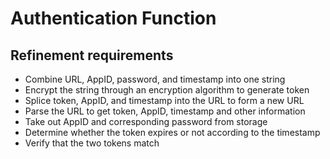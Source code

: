 # Authentication Function

## Refinement requirements

- Combine URL, AppID, password, and timestamp into one string
- Encrypt the string through an encryption algorithm to generate token
- Splice token, AppID, and timestamp into the URL to form a new URL
- Parse the URL to get token, AppID, timestamp and other information
- Take out AppID and corresponding password from storage
- Determine whether the token expires or not according to the timestamp
- Verify that the two tokens match

